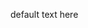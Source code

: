 <p id='content'></p>
<p id='textarea'>default text here</p>
<p id='target'></p>

<script src="https://cdn.jsdelivr.net/gh/brwhale/KataScript/main/jssrc/kscript.js" />

